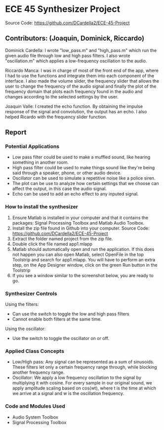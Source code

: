 # ECE 45 Synthesizer Project 

Source Code: https://github.com/DCardella2/ECE-45-Project

## Contributors: (Joaquin, Dominick, Riccardo)
Dominick Cardella: I wrote "low_pass.m" and "high_pass.m" which run the given audio file through low and high pass filters. I also wrote "oscillation.m" which applies a low-frequency oscillation to the audio. 

Riccardo Manca: I was in charge of most of the front end of the app, where I had to use the functions and integrate them into each component of the interface. I also made the volume slider, the frequency slider that allows the user to change the frequency of the audio signal and finally the plot of the frequency domain that plots each frequency found in the audio and changes according to the selected settings by the user.

Joaquin Valle: I created the echo function. By obtaining the impulse response of the signal and convolution, the output has an echo. I also helped Ricardo with the frequency slider function. 

## Report

### Potential Applications
- Low pass filter could be used to make a muffled sound, like hearing something in another room.
- High pass filter could be used to make things sound like they're being said through a speaker, phone, or other audio device.
- Oscillator can be used to simulate a repetitive noise like a police siren.
- The plot can be use to analyze how certain settings that we choose can affect the output, in this case the audio signal.
- Echo can be used to add an echo effect to any inputed signal.

### How to install the synthesizer
1. Ensure Matlab is installed in your computer and that it contains the packages: Signal Processing Toolbox and Matlab Audio Toolbox.
2. Install the zip file found in Github into your computer. Source Code: https://github.com/DCardella2/ECE-45-Project
3. Extract the folder named project from the zip file.
4. Double click the file named app1.mlapp
5. Matlab should automatically open and run the application. If this does not happen you can also open Matlab, select OpenFile in the top Toolstrip and search for app1.mlapp. You will have to perform an extra step, on the App Designer window, click on the green Run button in the Toolstrip
6. If you see a window similar to the screenshot below, you are ready to go.

### Synthesizer Controls

Using the filters: 
- Can use the switch to toggle the low and high pass filters
- Cannot enable both filters at the same time.

Using the oscillator: 
- Use the switch to toggle the oscillator on or off.

### Applied Class Concepts
- Low/High pass: Any signal can be represented as a sum of sinusoids. These filters let only a certain frequency range through, while blocking another frequency range.
- Oscillator: We apply a low frequency oscillation to the signal by multiplying it with cosine. For every sample in our original sound, we apply amplitude scaling based on cos(wt), where t is the time at which we arrive at a signal and w is the oscillation frequency.

### Code and Modules Used
- Audio System Toolbox
- Signal Processing Toolbox
